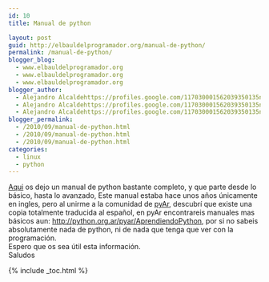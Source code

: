 ```yaml
---
id: 10
title: Manual de python

layout: post
guid: http://elbauldelprogramador.org/manual-de-python/
permalink: /manual-de-python/
blogger_blog:
  - www.elbauldelprogramador.org
  - www.elbauldelprogramador.org
  - www.elbauldelprogramador.org
blogger_author:
  - Alejandro Alcaldehttps://profiles.google.com/117030001562039350135noreply@blogger.com
  - Alejandro Alcaldehttps://profiles.google.com/117030001562039350135noreply@blogger.com
  - Alejandro Alcaldehttps://profiles.google.com/117030001562039350135noreply@blogger.com
blogger_permalink:
  - /2010/09/manual-de-python.html
  - /2010/09/manual-de-python.html
  - /2010/09/manual-de-python.html
categories:
  - linux
  - python
---
```

<a href="http://www.gulic.org/almacen/diveintopython-5.4-es/" target="_blank">Aqui</a> os dejo un manual de python bastante completo, y que parte desde lo básico, hasta lo avanzado, Este manual estaba hace unos años únicamente en ingles, pero al unirme a la comunidad de <a href="http://python.org.ar/pyar/" target="_blank">pyAr</a>, descubrí que existe una copia totalmente traducida al español, en pyAr encontrareis manuales mas básicos aun: <a href="http://python.org.ar/pyar/AprendiendoPython" target="_blank">http://python.org.ar/pyar/AprendiendoPython</a>, por si no sabeis absolutamente nada de python, ni de nada que tenga que ver con la programación.  
Espero que os sea útil esta información.  
Saludos



{% include _toc.html %}
